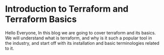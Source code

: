 #  Introduction to Terraform and Terraform Basics
Hello Everyone, In this blog we are going to cover terraform and its basics. We will understand what is terraform, and why is it such a popular tool in the industry, and start off with its installation and basic terminologies related to it.

